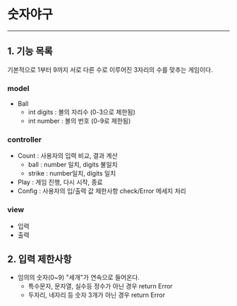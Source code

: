 # 숫자야구

---

## 1. 기능 목록
기본적으로 1부터 9까지 서로 다른 수로 이루어진 3자리의 수를 맞추는 게임이다.

### model
- Ball
  - int digits : 볼의 자리수 (0-3으로 제한됨)
  - int number : 볼의 번호 (0-9로 제한됨)
### controller
- Count : 사용자의 입력 비교, 결과 계산
  - ball : number 일치, digits 불일치
  - strike : number일치, digits 일치
- Play : 게임 진행, 다시 시작, 종료
- Config : 사용자의 입/출력 값 제한사항 check/Error 메세지 처리
### view
- 입력
- 출력
##  2. 입력 제한사항
- 임의의 숫자(0~9) "세개"가 연속으로 들어온다.
  - 특수문자, 문자열, 실수등 정수가 아닌 경우 return Error
  - 두자리, 네자리 등 숫자 3개가 아닌 경우 return Error